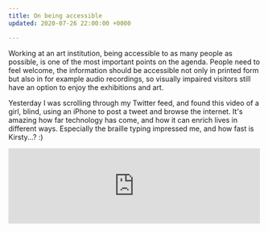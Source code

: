 ```yaml
---
title: On being accessible
updated: 2020-07-26 22:00:00 +0000

---
```

Working at an art institution, being accessible to as many people as possible, is one of the most important points on the agenda. People need to feel welcome, the information should be accessible not only in printed form but also in for example audio recordings, so visually impaired visitors still have an option to enjoy the exhibitions and art.

Yesterday I was scrolling through my Twitter feed, and found this video of a girl, blind, using an iPhone to post a tweet and browse the internet. It's amazing how far technology has come, and how it can enrich lives in different ways. Especially the braille typing impressed me, and how fast is Kirsty...? :)

<iframe border=0 frameborder=0 width=500
 src="https://twitframe.com/show?url=https://twitter.com/Kristy_Viers/status/1287189581926981634"></iframe>
